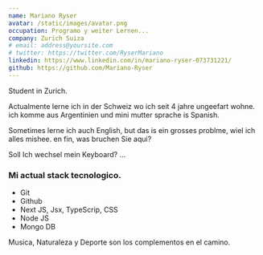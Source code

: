 ```yaml
---
name: Mariano Ryser
avatar: /static/images/avatar.png
occupation: Programo y weiter Lernen...
company: Zurich Suiza
# email: address@yoursite.com
# twitter: https://twitter.com/RyserMariano
linkedin: https://www.linkedin.com/in/mariano-ryser-073731221/
github: https://github.com/Mariano-Ryser
---
```


Student in Zurich.

Actualmente lerne ich in der Schweiz wo ich seit 4 jahre ungeefart wohne.
ich komme aus Argentinien und mini mutter sprache is Spanish.

Sometimes lerne ich auch English, but das is ein grosses problme, wiel ich alles mishee.
en fin, was bruchen Sie aqui?

Soll Ich wechsel mein Keyboard? ...

### Mi actual stack tecnologico.

- Git
- Github
- Next JS, Jsx, TypeScrip, CSS
- Node JS
- Mongo DB

Musica, Naturaleza y Deporte son los complementos en el camino.
